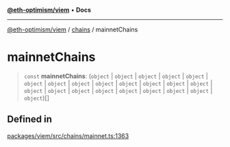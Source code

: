 [**@eth-optimism/viem**](../../README.md) • **Docs**

***

[@eth-optimism/viem](../../README.md) / [chains](../README.md) / mainnetChains

# mainnetChains

> `const` **mainnetChains**: (`object` \| `object` \| `object` \| `object` \| `object` \| `object` \| `object` \| `object` \| `object` \| `object` \| `object` \| `object` \| `object` \| `object` \| `object` \| `object` \| `object` \| `object` \| `object` \| `object` \| `object` \| `object`)[]

## Defined in

[packages/viem/src/chains/mainnet.ts:1363](https://github.com/ethereum-optimism/ecosystem/blob/a99a99e6e8edfe86cc9b244149f498f9122cc99b/packages/viem/src/chains/mainnet.ts#L1363)

